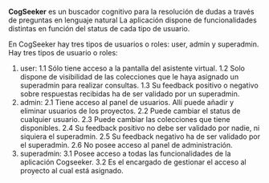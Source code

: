 **CogSeeker** es un buscador cognitivo para la resolución de dudas a través de preguntas en lenguaje natural
La aplicación dispone de funcionalidades distintas en función del status de cada tipo de usuario.

En CogSeeker hay tres tipos de usuarios o roles: user, admin y superadmin.
Hay tres tipos de usuario o roles:
  1. user:
      1.1 Sólo tiene acceso a la pantalla del asistente virtual.
      1.2 Solo dispone de visibilidad de las colecciones que le haya asignado un superadmin para
          realizar consultas.
      1.3 Su feedback positivo o negativo sobre respuestas recibidas ha de ser validado por un superadmin.
  2. admin:
      2.1 Tiene acceso al panel de usuarios. Allí puede añadir y eliminar usuarios de los proyectos.
      2.2 Puede cambiar el status de cualquier usuario.
      2.3 Puede cambiar las colecciones que tiene disponibles.
      2.4 Su feedback positivo no debe ser validado por nadie, ni siquiera el superadmin.
      2.5 Su feedback negativo ha de ser validado por el superadmin.
      2.6 No posee acceso al panel de administración.
  3. superadmin:
      3.1 Posee acceso a todas las funcionalidades de la aplicación Cogseeker.
      3.2 Es el encargado de gestionar el acceso al proyecto al cual está asignado.
